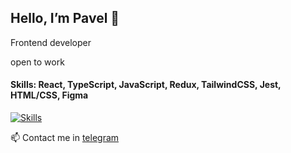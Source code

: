 <h2> Hello, I’m Pavel 👋 </h2>

 Frontend developer<br>

 open to work<br>
 
#### Skills: React, TypeScript, JavaScript, Redux, TailwindCSS, Jest, HTML/CSS, Figma<br>
[![Skills](https://skillicons.dev/icons?i=react,ts,js,redux,tailwind,jest,html,css,figma)](https://skillicons.dev)
 
📫 Contact me in [telegram](https://t.me/pandaman2001) <br>